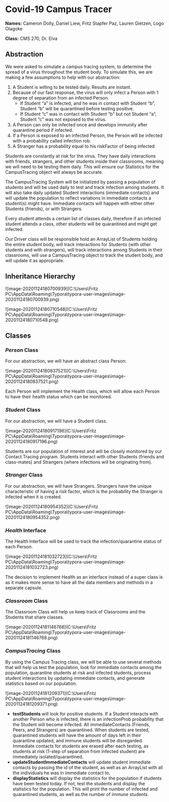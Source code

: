 # Covid-19 Campus Tracer

**Names:** Cameron Dolly, Daniel Liew, Fritz Stapfer Paz, Lauren Gietzen, Logo Olagoke

**Class:** CMS 270, Dr. Elva



## Abstraction

We were asked to simulate a campus tracing system, to determine the spread of a virus throughout the student body. To simulate this, we are making a few assumptions to help with our abstraction:

1. A Student is willing to be tested daily. Results are instant.
2. Because of our fast response, the virus will only infect a Person with 1 degree of separation from an infected Person. 
   - If Student “a” is infected, and he was in contact with Student “b”, Student “b” will be quarantined before testing positive. 
   - If Student “c” was in contact with Student “b” but not Student “a”, Student “c” was not exposed to the virus.
3. A Person can only be infected once and develops immunity after quarantine period if infected.
4. If a Person is exposed to an infected Person, the Person will be infected with a probability called infection rob. 
5. A Stranger has a probability equal to his riskFactor of being infected

Students are constantly at risk for the virus. They have daily interactions with friends, strangers, and other students inside their classrooms, meaning we will need to be testing them daily. This will ensure our Statistics for the CampusTracing object will always be accurate. 

The CampusTracing System will be initialized by passing a population of students and will be used daily to test and track infection among students. It will also take daily updated Student interactions (immediate contacts) and will update the population to reflect variations in immediate contacts a student(s) might have. Immediate contacts will happen with either other Students (friends), or with Strangers.

Every student attends a certain list of classes daily, therefore if an infected student attends a class, other students will be quarantined and might get infected.

Our Driver class will be responsible hold an ArrayList of Students holding the entire student body, will track interactions for Students (with other students and with strangers), will track interactions among Students in their classrooms, will use a CampusTracing object to track the student body, and will update it as appropriate. 



## Inheritance Hierarchy

![image-20201124180700939](C:\Users\Fritz PC\AppData\Roaming\Typora\typora-user-images\image-20201124180700939.png)

![image-20201124180710548](C:\Users\Fritz PC\AppData\Roaming\Typora\typora-user-images\image-20201124180710548.png)



## Classes

### *Person* Class

For our abstraction, we will have an abstract class Person:

![image-20201124180837521](C:\Users\Fritz PC\AppData\Roaming\Typora\typora-user-images\image-20201124180837521.png)

Each Person will implement the Health class, which will allow each Person to have their health status which can be monitored.



### *Student* Class

For our abstraction, we will have a Student class.

![image-20201124180917196](C:\Users\Fritz PC\AppData\Roaming\Typora\typora-user-images\image-20201124180917196.png)

Students are our population of interest and will be closely monitored by our Contact Tracing program. Students interact with other Students (friends and class-mates) and Strangers (where infections will be originating from).



### *Stranger* Class

For our abstraction, we will have Strangers. Strangers have the unique characteristic of having a risk factor, which is the probability the Stranger is infected when it is created.

![image-20201124180954352](C:\Users\Fritz PC\AppData\Roaming\Typora\typora-user-images\image-20201124180954352.png)



### *Health* Interface

The Health Interface will be used to track the infection/quarantine status of each Person.

![image-20201124181032723](C:\Users\Fritz PC\AppData\Roaming\Typora\typora-user-images\image-20201124181032723.png)

The decision to implement Health as an interface instead of a super class is as it makes more sense to have all the data members and methods in a separate capsule.



### *Classroom* Class

The Classroom Class will help us keep track of Classrooms and the Students that share classes.

![image-20201124181146768](C:\Users\Fritz PC\AppData\Roaming\Typora\typora-user-images\image-20201124181146768.png)



### *CampusTracing* Class

By using the Campus Tracing class, we will be able to use several methods that will help us test the population, look for immediate contacts among the population, quarantine students at risk and infected students, process student interactions by updating immediate contacts, and generate statistics based on our population.

![image-20201124181209371](C:\Users\Fritz PC\AppData\Roaming\Typora\typora-user-images\image-20201124181209371.png)

- **testStudents** will look for positive students. If a Student interacts with another Person who is infected, there is an infectionProb probability that the Student will become infected. All immediateContacts (Friends, Peers, and Strangers) are quarantined. When students are tested, quarantined students will have the amount of days left in their quarantine updated, and immune students will be disregarded. Immediate contacts for students are erased after each testing, as students at risk (1-step of separation from infected student) are immediately isolated/quarantined.
- **updateStudentImmediateContacts** will update student immediate contacts by passing the id of the student, as well as an ArrayList<Person> with all the individuals he was in immediate contact to. 
- **displayStatistics** will display the statistics for the population if students have been tested today. If not, test the students and display the statistics for the population. This will print the number of infected and quarantined students, as well as the number of immune students.